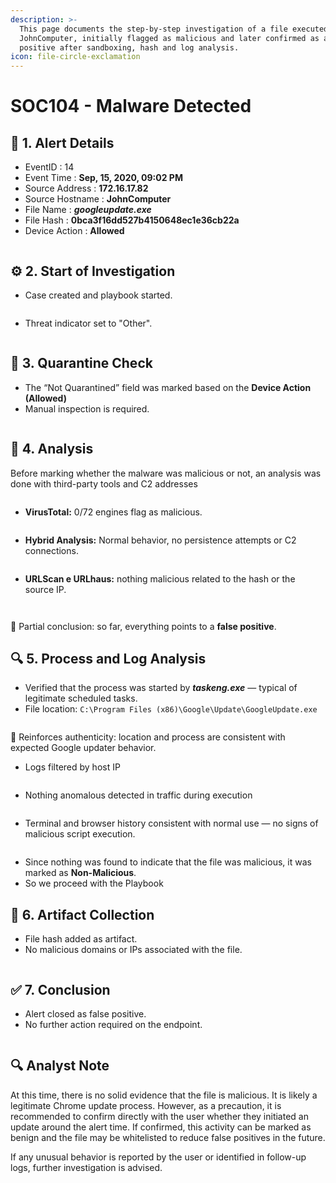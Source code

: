 ```yaml
---
description: >-
  This page documents the step-by-step investigation of a file executed on
  JohnComputer, initially flagged as malicious and later confirmed as a false
  positive after sandboxing, hash and log analysis.
icon: file-circle-exclamation
---
```


# SOC104 - Malware Detected

## 🧭 1. Alert Details

* EventID : 14
* Event Time : **Sep, 15, 2020, 09:02 PM**
* Source Address : **172.16.17.82**
* Source Hostname : **JohnComputer**
* File Name : _**googleupdate.exe**_
* File Hash : **0bca3f16dd527b4150648ec1e36cb22a**
* Device Action : **Allowed**

<figure><img src="../.gitbook/assets/0_incidentDetails.png" alt=""><figcaption></figcaption></figure>

## ⚙️ 2. Start of Investigation

* Case created and playbook started.

<figure><img src="../.gitbook/assets/1_caseManagement.png" alt=""><figcaption></figcaption></figure>

* Threat indicator set to "Other".

<figure><img src="../.gitbook/assets/2_startingPlaybook.png" alt=""><figcaption></figcaption></figure>

## 🧼 3. Quarantine Check

* The “Not Quarantined” field was marked based on the **Device Action (Allowed)**
* Manual inspection is required.

<figure><img src="../.gitbook/assets/3_checking_quarantined-cleaned.png" alt=""><figcaption></figcaption></figure>

## 🧠 4. Analysis

Before marking whether the malware was malicious or not, an analysis was done with third-party tools and C2 addresses

<figure><img src="../.gitbook/assets/4_analyzeMalware.png" alt=""><figcaption></figcaption></figure>

* **VirusTotal:** 0/72 engines flag as malicious.

<figure><img src="../.gitbook/assets/6_virusTotal.png" alt=""><figcaption></figcaption></figure>

* **Hybrid Analysis:** Normal behavior, no persistence attempts or C2 connections.

<figure><img src="../.gitbook/assets/8_hybridAnalysis.png" alt=""><figcaption></figcaption></figure>

* **URLScan e URLhaus:** nothing malicious related to the hash or the source IP.

<figure><img src="../.gitbook/assets/7_urlAbuse.png" alt=""><figcaption></figcaption></figure>

<figure><img src="../.gitbook/assets/12_urlScan.png" alt=""><figcaption></figcaption></figure>

📌 Partial conclusion: so far, everything points to a **false positive**.

## 🔍 5. Process and Log Analysis

* Verified that the process was started by _**taskeng.exe**_ — typical of legitimate scheduled tasks.
* File location: `C:\Program Files (x86)\Google\Update\GoogleUpdate.exe`

<figure><img src="../.gitbook/assets/9_endpointSecurity_googleupdateProcess.png" alt=""><figcaption></figcaption></figure>

📌 Reinforces authenticity: location and process are consistent with expected Google updater behavior.

* Logs filtered by host IP

<figure><img src="../.gitbook/assets/5_logManagement.png" alt=""><figcaption></figcaption></figure>

* Nothing anomalous detected in traffic during execution

<figure><img src="../.gitbook/assets/10_terminalHistory.png" alt=""><figcaption></figcaption></figure>

* Terminal and browser history consistent with normal use — no signs of malicious script execution.

<figure><img src="../.gitbook/assets/11_browserHistory.png" alt=""><figcaption></figcaption></figure>

* &#x20;Since nothing was found to indicate that the file was malicious, it was marked as **Non-Malicious**.
* So we proceed with the Playbook

## 🧪 6. Artifact Collection

* File hash added as artifact.
* No malicious domains or IPs associated with the file.

<figure><img src="../.gitbook/assets/13_addArtifacts.png" alt=""><figcaption></figcaption></figure>

## ✅ 7. Conclusion

* Alert closed as false positive.
* No further action required on the endpoint.

<figure><img src="../.gitbook/assets/14_closedAlert.png" alt=""><figcaption></figcaption></figure>

## 🔍 Analyst Note

At this time, there is no solid evidence that the file is malicious. It is likely a legitimate Chrome update process. However, as a precaution, it is recommended to confirm directly with the user whether they initiated an update around the alert time. If confirmed, this activity can be marked as benign and the file may be whitelisted to reduce false positives in the future.

If any unusual behavior is reported by the user or identified in follow-up logs, further investigation is advised.
